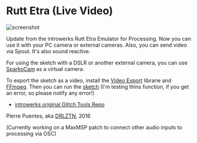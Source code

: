 # Rutt Etra (Live Video)
![screenshot](https://s12.postimg.org/4elpba5j1/image.png)

Update from the introwerks Rutt Etra Emulator for Processing. Now you can use it with your PC camera or external cameras. Also, you can send video via Spout. It's also sound reactive.

For using the sketch with a DSLR or another external camera, you can use [SparkoCam](http://sparkosoft.com/sparkocam) as a virtual camera.

To export the sketch as a video, install the [Video Export](http://funprogramming.org/VideoExport-for-Processing/) librarie and [FFmpeg](http://ffmpeg.org/). Then you can run the [sketch](https://github.com/pierreee1/Rutt-Etra-Live-Video/blob/master/ruttetravideoandsound_VideoExport.pde) (I'm testing thins function, if you get an error, so please notify any error!)

- [introwerks original Glitch Tools Repo](https://github.com/Introwerks/Introwerks)

Pierre Puentes, aka [DRLZTN](https://www.facebook.com/derealizationn/), 2016

(Currently working on a MaxMSP patch to connect other audio inputs to processing via OSC)

